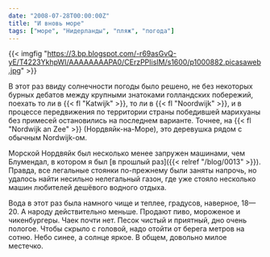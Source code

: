 ```yaml
---
date: "2008-07-28T00:00:00Z"
title: "И вновь море"
tags: ["море", "Нидерланды", "пляж", "погода"]
---
```


{{< imgfig "https://3.bp.blogspot.com/-r69asGvQ-yE/T4223YkhpWI/AAAAAAAAPA0/CErzPPIisIM/s1600/p1000882.picasaweb.jpg" >}}

В этот раз ввиду солнечности погоды было решено, не без некоторых бурных дебатов между крупными знатоками голландских побережий, поехать то ли в {{< fl "Katwijk" >}}, то ли в {{< fl "Noordwijk" >}}, и в процессе передвижения по территории страны победившей марихуаны без примесей остановились на последнем варианте. Точнее, на {{< fl "Nordwijk an Zee" >}} (Нордвяйк-на-Море), это деревушка рядом с обычным Nordwijk-ом.

<!--more-->

Морской Нордвяйк был несколько менее запружен машинами, чем Блумендал, в котором я был [в прошлый раз]({{< relref "/blog/0013" >}}). Правда, все легальные стоянки по-прежнему были заняты напрочь, но удалось найти несильно нелегальный газон, где уже стояло несколько машин любителей дешёвого водного отдыха.

Вода в этот раз была намного чище и теплее, градусов, наверное, 18—20. А народу действительно меньше. Продают пиво, мороженое и чикенбургеры. Чаек почти нет. Песок чистый и приятный, дно очень пологое. Чтобы скрыло с головой, надо отойти от берега метров на сотню. Небо синее, а солнце яркое. В общем, довольно милое местечко.
